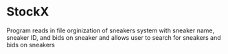 # StockX
Program reads in file orginization of sneakers system with sneaker name, sneaker ID, and bids on sneaker and allows user to search for sneakers and bids on sneakers
